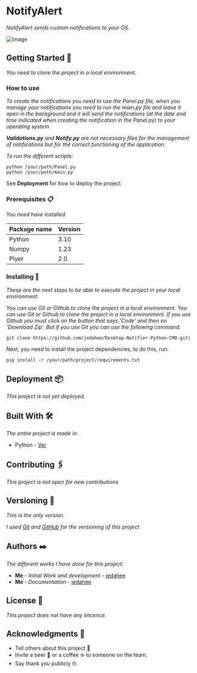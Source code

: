 # NotifyAlert

_*NotifyAlert* sends custom notifications to your OS._

![image](https://github.com/jedahee/Desktop-Notifier-Python-CMD/assets/56111700/7767218a-1d13-4ba6-b155-2ad20354cb05)

## Getting Started 🚀

_You need to clone the project in a local environment._

### How to use

_To create the notifications you need to use the *Panel.py* file, when you manage your notifications you need to run the *main.py* file and leave it open in the background and it will send the notifications (at the date and time indicated when creating the notification in the *Panel.py*) to your operating system_

_**Validations.py** and **Notify.py** are not necessary files for the management of notifications but for the correct functioning of the application._

_To run the different scripts:_

```
python /your/path/Panel.py
python /your/path/main.py
```

See **Deployment** for how to deploy the project.

### Prerequisites 📋

_You need have installed_

| Package name | Version |
| ------------ | ------- |
| Python       | 3.10    |
| Numpy        | 1.23    |
| Plyer        | 2.0     |

### Installing 🔧

_These are the next steps to be able to execute the project in your local environment:_

_You can use Git or Github to clone the project in a local environment. You can use Git or Github to clone the project in a local environment. If you use Github you must click on the button that says 'Code' and then on 'Download Zip'. But if you use Git you can use the following command:_

```
git clone https://github.com/jedahee/Desktop-Notifier-Python-CMD.git)
```

Next, you need to install the project dependencies, to do this, run:

```
pip install -r /your/path/project/requirements.txt
```

## Deployment 📦

_This project is not yet deployed._

## Built With 🛠️

_The entire project is made in:_

* Python - [Ver](https://www.python.org/)

## Contributing 🖇️
_This project is not open for new contributions_

## Versioning 📌

_This is the only version._

_I used [Git](https://git-scm.com/) and [GitHub](https://github.com/) for the versioning of this project_

## Authors ✒️

_The different works I have done for this project:_

* **Me** - *Initial Work and development* - [jedahee](https://github.com/jedahee)
* **Me** - *Documentation* - [jedahee](https://github.com/jedahee) 

## License 📄

_This project does not have any lincence._

## Acknowledgments 🎁

* Tell others about this project 📢
* Invite a beer 🍺 or a coffee ☕ to someone on the team. 
* Say thank you publicly 🤓.
